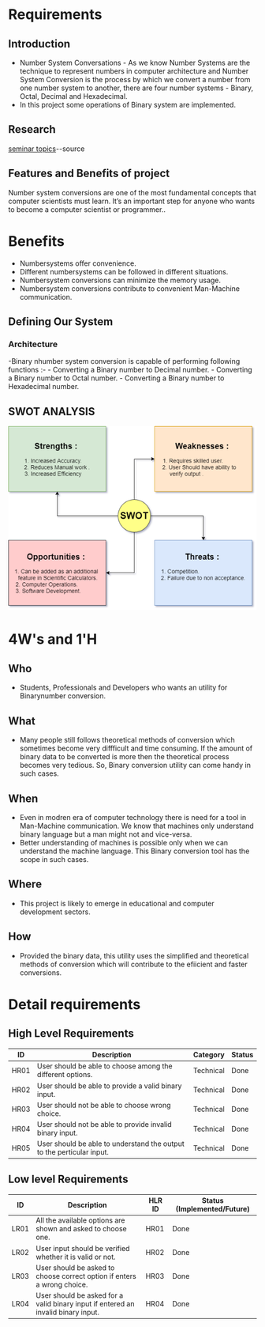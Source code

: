 # Requirements
## Introduction
-  Number System Conversations - As we know Number Systems are the technique to represent numbers in computer architecture and Number System Conversion is the process by which we convert a number from one number system to another, there are four number systems - Binary, Octal, Decimal and Hexadecimal.
-  In this project some operations of Binary system are implemented.
## Research
[seminar topics](https://www.geeksforgeeks.org/number-system-and-base-conversions/)--source

 ## Features and Benefits of project
 Number system conversions are one of the most fundamental concepts that computer scientists must learn. It’s an important step for anyone who wants to become a computer scientist or programmer..
 # Benefits
 -  Numbersystems offer convenience.
 -  Different numbersystems can be followed in different situations. 
 -  Numbersystem conversions can minimize the memory usage.
 -  Numbersystem conversions contribute to convenient Man-Machine communication.

## Defining Our System
### Architecture
-Binary nhumber system conversion is capable of performing following functions :- 
    - Converting a Binary number to Decimal number.
    - Converting a Binary number to Octal number.
    - Converting a Binary number to Hexadecimal number.
   
## SWOT ANALYSIS
![SWOT-Analysis](https://github.com/GudimetlaSaiSatish/SampleProject/blob/main/swotanalysis.png)
# 4W&#39;s and 1&#39;H

## Who
-  Students, Professionals and Developers who wants an utility for Binarynumber conversion.

## What
-  Many people still follows theoretical methods of conversion which sometimes become very diffficult and time consuming. If the amount of binary data to be converted is more then the theoretical process becomes very tedious. So, Binary conversion utility can come handy in such cases.
## When
- Even in modren era of computer technology there is need for a tool in Man-Machine communication. We know that machines only understand binary language but a man might not and vice-versa.
- Better understanding of machines is possible only when we can understand the machine language. This Binary conversion tool has the scope in such cases.

## Where
- This project is likely to emerge in educational and computer development sectors.

## How
-  Provided the binary data, this utility uses the simplified and theoretical methods of conversion which will contribute to the efiicient and faster conversions.
# Detail requirements
## High Level Requirements

| ID   | Description                                                                                       | Category  | Status |
|------|---------------------------------------------------------------------------------------------------|-----------|--------|
| HR01 | User should be able to choose among the different options.                                        | Technical | Done |
| HR02 | User should be able to provide a valid binary input.                                              | Technical | Done |
| HR03 | User should not be able to choose wrong choice.                                                   | Technical | Done |
| HR04 | User should not be able to provide invalid binary input.                                          | Technical | Done |
| HR05 | User should be able to understand the output to the perticular input.                             | Technical | Done |


##  Low level Requirements
| ID   | Description                                                                                                                                                                                                              | HLR ID     | Status (Implemented/Future) |
|------|--------------------------------------------------------------------------------------------------------------------------------------------------------------------------------------------------------------------------|------------|-----------------------------|
| LR01 | All the available options are shown and asked to choose one. | HR01       | Done                     |
| LR02 | User input should be verified whether it is valid or not.    | HR02       | Done                     |
| LR03 | User should be asked to choose correct option if enters a wrong choice.  | HR03       | Done                      |
| LR04 | User should be asked for a valid binary input if entered an invalid binary input.  | HR04       | Done                      |


